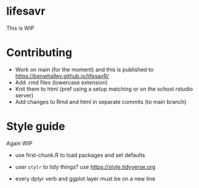 # lifesavr


This is WIP


# Contributing

- Work on main (for the moment) and this is published to  https://benwhalley.github.io/lifesavR/
- Add .rmd files (lowercase extension)
- Knit them to html (pref using a setup matching or on the school rstudio server)
- Add changes to Rmd and html in separate commits (to main branch)



# Style guide

Again WIP

- use first-chunk.R to load packages and set defaults

- user `stylr` to tidy things? use https://style.tidyverse.org

- every dplyr verb and ggplot layer must be on a new line
